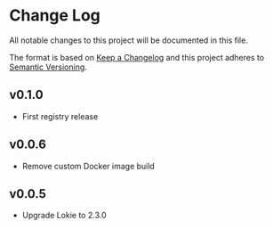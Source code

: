 # Change Log
All notable changes to this project will be documented in this file.

The format is based on [Keep a Changelog](http://keepachangelog.com/)
and this project adheres to [Semantic Versioning](http://semver.org/).

## v0.1.0

- First registry release

## v0.0.6

- Remove custom Docker image build

## v0.0.5

- Upgrade Lokie to 2.3.0
